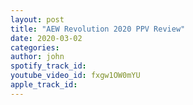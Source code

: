 ```yaml
---
layout: post
title: "AEW Revolution 2020 PPV Review"
date: 2020-03-02
categories:
author: john
spotify_track_id: 
youtube_video_id: fxgw1OW0mYU
apple_track_id: 
---
```

